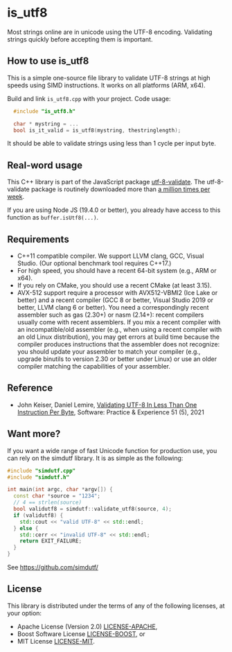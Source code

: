 # is_utf8

Most strings online are in unicode using the UTF-8 encoding. Validating strings
quickly before accepting them is important.

## How to use is_utf8

This is a simple one-source file library to validate UTF-8 strings at high
speeds using SIMD instructions. It works on all platforms (ARM, x64).

Build and link `is_utf8.cpp` with your project. Code usage:

```C++
  #include "is_utf8.h"

  char * mystring = ...
  bool is_it_valid = is_utf8(mystring, thestringlength);
```

It should be able to validate strings using less than 1 cycle per input byte.

## Real-word usage

This C++ library is part of the JavaScript package
[utf-8-validate](https://github.com/websockets/utf-8-validate). The
utf-8-validate package is routinely downloaded more than
[a million times per week](https://www.npmjs.com/package/utf-8-validate).

If you are using Node JS (19.4.0 or better), you already have access to this
function as `buffer.isUtf8(...)`.

## Requirements

- C++11 compatible compiler. We support LLVM clang, GCC, Visual Studio. (Our
  optional benchmark tool requires C++17.)
- For high speed, you should have a recent 64-bit system (e.g., ARM or x64).
- If you rely on CMake, you should use a recent CMake (at least 3.15).
- AVX-512 support require a processor with AVX512-VBMI2 (Ice Lake or better) and
  a recent compiler (GCC 8 or better, Visual Studio 2019 or better, LLVM clang 6
  or better). You need a correspondingly recent assembler such as gas (2.30+) or
  nasm (2.14+): recent compilers usually come with recent assemblers. If you mix
  a recent compiler with an incompatible/old assembler (e.g., when using a
  recent compiler with an old Linux distribution), you may get errors at build
  time because the compiler produces instructions that the assembler does not
  recognize: you should update your assembler to match your compiler (e.g.,
  upgrade binutils to version 2.30 or better under Linux) or use an older
  compiler matching the capabilities of your assembler.

## Reference

- John Keiser, Daniel Lemire,
  [Validating UTF-8 In Less Than One Instruction Per Byte](https://arxiv.org/abs/2010.03090),
  Software: Practice & Experience 51 (5), 2021

## Want more?

If you want a wide range of fast Unicode function for production use, you can
rely on the simdutf library. It is as simple as the following:

```C++
#include "simdutf.cpp"
#include "simdutf.h"

int main(int argc, char *argv[]) {
  const char *source = "1234";
  // 4 == strlen(source)
  bool validutf8 = simdutf::validate_utf8(source, 4);
  if (validutf8) {
    std::cout << "valid UTF-8" << std::endl;
  } else {
    std::cerr << "invalid UTF-8" << std::endl;
    return EXIT_FAILURE;
  }
}
```

See https://github.com/simdutf/

## License

This library is distributed under the terms of any of the following licenses, at
your option:

- Apache License (Version 2.0) [LICENSE-APACHE](LICENSE-APACHE),
- Boost Software License [LICENSE-BOOST](LICENSE-BOOST), or
- MIT License [LICENSE-MIT](LICENSE-MIT).
